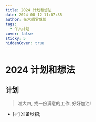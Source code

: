 ```yaml
---
title: 2024 计划和想法
date: 2024-08-12 11:07:35
author: 花木凋零成兰
tags: 
  - 个人计划
cover: false
sticky: 5
hiddenCover: true
---
```


# 2024 计划和想法

## 计划
> 准大四, 找一份满意的工作, 好好加油!
* [✅] 准备秋招;



